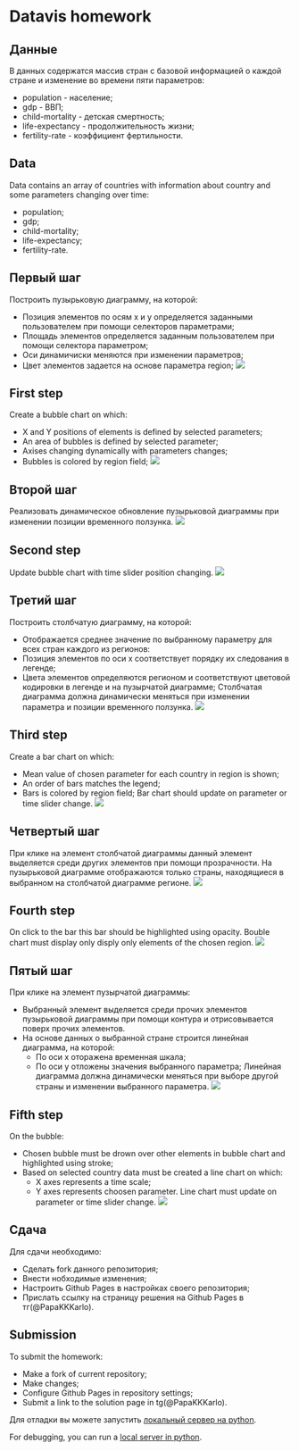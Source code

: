 # Datavis homework

## Данные
В данных содержатся массив стран с базовой информацией о каждой стране и изменение во времени пяти параметров:
- population - население;
- gdp - ВВП;
- child-mortality - детская смертность;
- life-expectancy - продолжительность жизни;
- fertility-rate - коэффициент фертильности.

## Data
Data contains an array of countries with information about country and some parameters changing over time:
- population;
- gdp;
- child-mortality;
- life-expectancy;
- fertility-rate.

## Первый шаг
Построить пузырьковую диаграмму, на которой:
- Позиция элементов по осям x и y определяется заданными пользователем при помощи селекторов параметрами;
- Площадь элементов определяется заданным пользователем при помощи селектора параметром;
- Оси динамичиски меняются при изменении параметров;
- Цвет элементов задается на основе параметра region;
![](/gifs/step-1.gif)

## First step
Create a bubble chart on which:
- X and Y positions of elements is defined by selected parameters;
- An area of bubbles is defined by selected parameter;
- Axises changing dynamically with parameters changes;
- Bubbles is colored by region field;
![](/gifs/step-1.gif)

## Второй шаг 
Реализовать динамическое обновление пузырьковой диаграммы при изменении позиции временного ползунка.
![](/gifs/step-2.gif)

## Second step
Update bubble chart with time slider position changing.
![](/gifs/step-2.gif)

## Третий шаг
Построить столбчатую диаграмму, на которой:
- Отображается среднее значение по выбранному параметру для всех стран каждого из регионов:
- Позиция элементов по оси х соответствует порядку их следования в легенде;
- Цвета элементов определяются регионом и соответствуют цветовой кодировки в легенде и на пузырчатой диаграмме;
Столбчатая диаграмма должна динамически меняться при изменении параметра и позиции временного ползунка.
![](/gifs/step-3.gif)

## Third step
Create a bar chart on which:
- Mean value of chosen parameter for each country in region is shown;
- An order of bars matches the legend;
- Bars is colored by region field;
Bar chart should update on parameter or time slider change.
![](/gifs/step-3.gif)

## Четвертый шаг
При клике на элемент столбчатой диаграммы данный элемент выделяется среди других элементов при помощи прозрачности.
На пузырьковой диаграмме отображаются только страны, находящиеся в выбранном на столбчатой диаграмме регионе.
![](/gifs/step-4.gif)

## Fourth step
On click to the bar this bar should be highlighted using opacity. Bouble chart must display only disply only elements of the chosen region.
![](/gifs/step-4.gif)

## Пятый шаг
При клике на элемент пузырчатой диаграммы:
- Выбранный элемент выделяется среди прочих элементов пузырьковой диаграммы при помощи контура и отрисовывается поверх прочих элементов.
- На основе данных о выбранной стране строится линейная диаграмма, на которой:
  - По оси x оторажена временная шкала;
  - По оси y отложены значения выбранного параметра;
Линейная диаграмма должна динамически меняться при выборе другой страны и изменении выбранного параметра.
![](/gifs/step-5.gif)

## Fifth step
On the bubble:
- Chosen bubble must be drown over other elements in bubble chart and highlighted using stroke;
- Based on selected country data must be created a line chart on which:
  - X axes represents a time scale;
  - Y axes represents choosen parameter.
Line chart must update on parameter or time slider change.
![](/gifs/step-5.gif)

## Сдача
Для сдачи необходимо: 
- Сделать fork данного репозитория; 
- Внести нобходимые изменения;
- Настроить Github Pages в настройках своего репозитория;
- Прислать ссылку на страницу решения на Github Pages в тг(@PapaKKKarlo).

## Submission
To submit the homework:
- Make a fork of current repository;
- Make changes;
- Configure Github Pages in repository settings;
- Submit a link to the solution page in tg(@PapaKKKarlo).


Для отладки вы можете запустить [локальный сервер на python](https://developer.mozilla.org/ru/docs/Learn/Common_questions/set_up_a_local_testing_server).

For debugging, you can run a [local server in python](https://developer.mozilla.org/ru/docs/Learn/Common_questions/set_up_a_local_testing_server).
